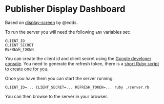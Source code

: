 # Publisher Display Dashboard

Based on [display-screen](https://github.com/edds/display-screen) by @edds.

To run the server you will need the following `ENV` variables set:

```
CLIENT_ID
CLIENT_SECRET
REFRESH_TOKEN
```

You can create the client id and client secret using the [Google developer
console][1]. You need to generate the refresh token, there is a [short Ruby
script to create one for you][2].

Once you have them you can start the server running:

```
CLIENT_ID=... CLIENT_SECRET=... REFRESH_TOKEN=... ruby ./server.rb
```

You can then browse to the server in your browser.

[1]: https://developer.google.com/console
[2]: https://gist.github.com/edds/9363713
